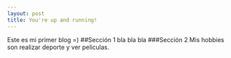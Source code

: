 ```yaml
---
layout: post
title: You're up and running!
---
```

Este es mi primer blog =)
##Sección 1
bla bla bla
###Sección 2
Mis hobbies son realizar deporte y ver peliculas.
